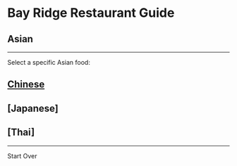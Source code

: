 # Bay Ridge Restaurant Guide
## Asian
---
Select a specific Asian food:
## [Chinese](chinese/chinese.)
## [Japanese]
## [Thai]
---
Start Over
